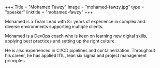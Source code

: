 +++
Title = "Mohamed Fawzy" 
image = "mohamed-fawzy.jpg" 
type = "speaker" 
linktitle = "mohamed-fawzy" 
+++


Mohamed is a Team Lead with 8+ years of experience in complex and diverse environments supporting multiple clients. 

Mohamed is a DevOps coach who is keen on learning new digital skills, applying best practices and setting up the right culture.  

He is also experienced in CI/CD pipelines and containerization.  Throughout his career, he has applied ITIL, lean six sigma and project management principles. 

